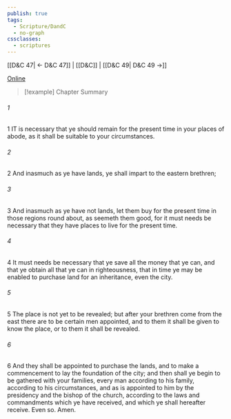 ```yaml
---
publish: true
tags:
  - Scripture/DandC
  - no-graph
cssclasses:
  - scriptures
---
```

[[D&C 47| ← D&C 47]] | [[D&C]] | [[D&C 49| D&C 49 →]]

[Online](https://churchofjesuschrist.org/study/scriptures/dc-testament/dc/48?lang=eng)

>[!example] Chapter Summary
>
###### 1
1 IT is necessary that ye should remain for the present time in your places of abode, as it shall be suitable to your circumstances.
###### 2
2 And inasmuch as ye have lands, ye shall impart to the eastern brethren;
###### 3
3 And inasmuch as ye have not lands, let them buy for the present time in those regions round about, as seemeth them good, for it must needs be necessary that they have places to live for the present time.
###### 4
4 It must needs be necessary that ye save all the money that ye can, and that ye obtain all that ye can in righteousness, that in time ye may be enabled to purchase land for an inheritance, even the city.
###### 5
5 The place is not yet to be revealed; but after your brethren come from the east there are to be certain men appointed, and to them it shall be given to know the place, or to them it shall be revealed.
###### 6
6 And they shall be appointed to purchase the lands, and to make a commencement to lay the foundation of the city; and then shall ye begin to be gathered with your families, every man according to his family, according to his circumstances, and as is appointed to him by the presidency and the bishop of the church, according to the laws and commandments which ye have received, and which ye shall hereafter receive. Even so. Amen.




